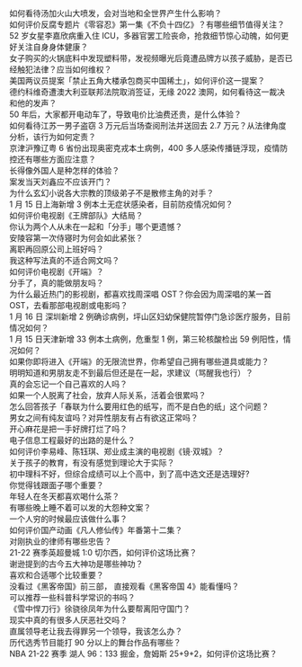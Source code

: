 如何看待汤加火山大喷发，会对当地和全世界产生什么影响？  
如何评价反腐专题片《零容忍》第一集《不负十四亿》？有哪些细节值得关注？  
52 岁女星李嘉欣病重入住 ICU，多器官罢工险丧命，抢救细节惊心动魄，如何更好关注自身身体健康？  
女子购买的火锅底料中发现塑料带，发视频曝光后竟遭品牌方以孩子威胁，是否已经触犯法律？应当如何维权？  
美国两议员提案「禁止五角大楼承包商买中国稀土」，如何评价这一提案？  
德约科维奇遭澳大利亚联邦法院取消签证，无缘 2022 澳网，如何看待这一裁决和他的发声？  
50 年后，大家都开电动车了，导致电价比油费还贵，是什么体验？  
如何看待江苏一男子盗窃 3 万元后当场查阅刑法并送回去 2.7 万元？从法律角度分析，该行为如何定责？  
京津沪豫辽粤 6 省份出现奥密克戎本土病例，400 多人感染传播链浮现，疫情防控还有哪些方面应注意？  
长得像外国人是种怎样的体验？  
案发当天刘鑫应不应该开门？  
为什么玄幻小说各大宗教的顶级弟子不是散修主角的对手？  
1 月 15 日上海新增 3 例本土无症状感染者，目前防疫情况如何？  
如何评价电视剧《王牌部队》大结局？  
你认为两个人从未在一起和「分手」哪个更遗憾？  
安陵容第一次侍寝时为何会如此紧张？  
离职再回原公司上班好吗？  
我这种写法真的不适合网文吗？  
如何评价电视剧《开端》？  
分手了，真的能做朋友吗？  
为什么最近热门的影视剧，都喜欢找周深唱 OST？你会因为周深唱的某一首 OST，去看那部电视剧或电影吗？  
1 月 16 日 深圳新增 2 例确诊病例，坪山区妇幼保健院暂停门急诊医疗服务，目前情况如何？  
1 月 15 日天津新增 33 例本土病例，危重型 1 例，第三轮核酸检出 59 例阳性，情况如何？  
如果你即将进入《开端》的无限流世界，你希望自己拥有哪些道具或能力？  
明明知道和男朋友走不到最后但还是在一起，求建议（骂醒我也行）？  
真的会忘记一个自己喜欢的人吗？  
如果一个人脱离了社会，放弃人际关系，活着会很累吗？  
怎么回答孩子「春联为什么要用红色的纸写，而不是白色的纸」这个问题？  
男女之间有纯友谊吗？对异性朋友有占有欲这正常吗？  
开心麻花是把一手好牌打烂了吗？  
电子信息工程最好的出路的是什么？  
如何评价李易峰、陈钰琪、郑业成主演的电视剧《镜·双城》？  
关于孩子的教育，有没有感觉到理论大于实际？  
初中理科不好，但综合成绩可以上个高中，到了高中选文还是选理好?  
你觉得钱跟面子哪个重要？  
年轻人在冬天都喜欢喝什么茶？  
有哪些晚上睡不着可以发的大怨种文案？  
一个人穷的时候最应该做什么事？  
如何评价国产动画《凡人修仙传》年番第十二集？  
对刚执业的律师有哪些忠告？  
21-22 赛季英超曼城 1:0 切尔西，如何评价这场比赛？  
谢逊提到的古今五大神功是哪些神功？  
喜欢和合适哪个比较重要？  
没看过《黑客帝国》前三部， 直接观看《黑客帝国 4》能看懂吗？  
可以推荐一些科普科学常识的书吗？  
《雪中悍刀行》徐骁徐凤年为什么要帮离阳守国门？  
现实中真的有很多人厌恶社交吗？  
直属领导老让我去得罪另一个领导，我该怎么办？  
历代选秀节目能打 90 分以上的舞台作品有哪些？  
NBA 21-22 赛季 湖人 96：133 掘金，詹姆斯 25+9+2，如何评价这场比赛？  
